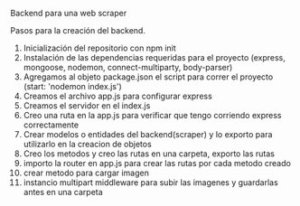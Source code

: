 Backend para una web scraper

Pasos para la creación del backend.
1. Inicialización del repositorio con npm init
2. Instalación de las dependencias requeridas para el proyecto (express, mongoose, nodemon, connect-multiparty, body-parser)
3. Agregamos al objeto package.json el script para correr el proyecto (start: 'nodemon index.js')
4. Creamos el archivo app.js para configurar express
5. Creamos el servidor en el index.js
6. Creo una ruta en la app.js para verificar que tengo corriendo express correctamente
7. Crear modelos o entidades del backend(scraper) y lo exporto para utilizarlo en la creacion de objetos
8. Creo los metodos y creo las rutas en una carpeta, exporto las rutas
9. importo la router en app.js para crear las rutas por cada metodo creado 
10. crear metodo para cargar imagen
11. instancio multipart middleware para subir las imagenes y guardarlas antes en una carpeta